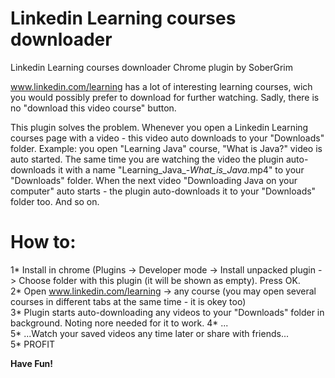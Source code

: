 # Linkedin Learning courses downloader
Linkedin Learning courses downloader Chrome plugin by SoberGrim

www.linkedin.com/learning has a lot of interesting learning courses, wich you would possibly prefer to download for further watching.
Sadly, there is no "download this video course" button.

This plugin solves the problem. Whenever you open a Linkedin Learning courses page with a video - this video auto downloads to your "Downloads" folder.
Example: you open "Learning Java" course, "What is Java?" video is auto started. The same time you are watching the video the plugin auto-downloads it with a name "Learning_Java_-_What_is_Java_.mp4" to
your "Downloads" folder. When the next video "Downloading Java on your computer" auto starts - the plugin auto-downloads it to your "Downloads" folder too. And so on.


# How to:
1* Install in chrome (Plugins -> Developer mode -> Install unpacked plugin -> Choose folder with this plugin (it will be shown as empty). Press OK.<br>
2* Open www.linkedin.com/learning -> any course (you may open several courses in different tabs at the same time - it is okey too)<br>
3* Plugin starts auto-downloading any videos to your "Downloads" folder in background. Noting nore needed for it to work.
4* ...<br>
5* ...Watch your saved videos any time later or share with friends...<br>
5* PROFIT<br>

<b>Have Fun!<b>

